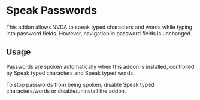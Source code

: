 # Speak Passwords
This addon allows NVDA to speak typed characters and words while typing into password fields.
However, navigation in password fields is unchanged.

## Usage
Passwords are spoken automatically when this addon is installed, controlled by Speak typed characters and Speak typed words.

To stop passwords from being spoken, disable Speak typed characters/words or disable/uninstall the addon.
